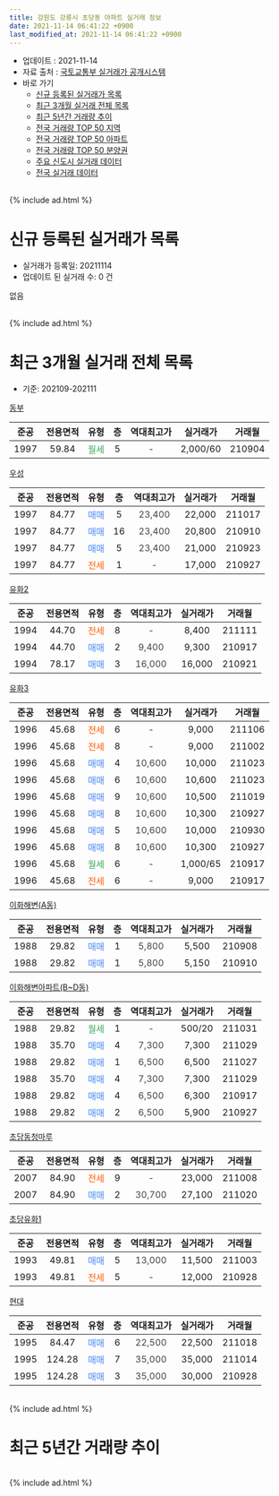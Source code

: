 ```yaml
---
title: 강원도 강릉시 초당동 아파트 실거래 정보
date: 2021-11-14 06:41:22 +0900
last_modified_at: 2021-11-14 06:41:22 +0900
---
```


* 업데이트 : 2021-11-14
* 자료 출처 : [국토교통부 실거래가 공개시스템](http://rt.molit.go.kr)
* 바로 가기
    * [신규 등록된 실거래가 목록](#신규-등록된-실거래가-목록)
    * [최근 3개월 실거래 전체 목록](#최근-3개월-실거래-전체-목록)
    * [최근 5년간 거래량 추이](#최근-5년간-거래량-추이)
    * [전국 거래량 TOP 50 지역](https://inasie.github.io/apt-trade-info/최근-3개월-전국에서-가장-거래가-많이-발생한-지역)
    * [전국 거래량 TOP 50 아파트](https://inasie.github.io/apt-trade-info/최근-3개월-전국에서-가장-거래가-많이-발생한-아파트)
    * [전국 거래량 TOP 50 분양권](https://inasie.github.io/apt-trade-info/최근-3개월-전국에서-가장-거래가-많이-발생한-분양권)
    * [주요 신도시 실거래 데이터](https://inasie.github.io/apt-trade-info/주요-신도시)
    * [전국 실거래 데이터](https://inasie.github.io/apt-trade-info/전국)
<br>
{% include ad.html %}
<br>

# 신규 등록된 실거래가 목록
* 실거래가 등록일: 20211114
* 업데이트 된 실거래 수: 0 건

없음

<br>
{% include ad.html %}
<br>

# 최근 3개월 실거래 전체 목록
* 기준: 202109-202111


[동부](https://search.naver.com/search.naver?query=%EA%B0%95%EC%9B%90%EB%8F%84+%EA%B0%95%EB%A6%89%EC%8B%9C+%EC%B4%88%EB%8B%B9%EB%8F%99+%EB%8F%99%EB%B6%80)

|준공|전용면적|유형|층|역대최고가|실거래가|거래월|
|:---:|:---:|:---:|:---:|:---:|:---:|:---:|
|1997|59.84|<span style="color:#34a853">월세</span>|5|<span style="color:#444444">-</span>|2,000/60|210904|

[우성](https://search.naver.com/search.naver?query=%EA%B0%95%EC%9B%90%EB%8F%84+%EA%B0%95%EB%A6%89%EC%8B%9C+%EC%B4%88%EB%8B%B9%EB%8F%99+%EC%9A%B0%EC%84%B1)

|준공|전용면적|유형|층|역대최고가|실거래가|거래월|
|:---:|:---:|:---:|:---:|:---:|:---:|:---:|
|1997|84.77|<span style="color:#4285f3">매매</span>|5|<span style="color:#444444">23,400</span>|22,000|211017|
|1997|84.77|<span style="color:#4285f3">매매</span>|16|<span style="color:#444444">23,400</span>|20,800|210910|
|1997|84.77|<span style="color:#4285f3">매매</span>|5|<span style="color:#444444">23,400</span>|21,000|210923|
|1997|84.77|<span style="color:#ff5a00">전세</span>|1|<span style="color:#444444">-</span>|17,000|210927|

[유화2](https://search.naver.com/search.naver?query=%EA%B0%95%EC%9B%90%EB%8F%84+%EA%B0%95%EB%A6%89%EC%8B%9C+%EC%B4%88%EB%8B%B9%EB%8F%99+%EC%9C%A0%ED%99%942)

|준공|전용면적|유형|층|역대최고가|실거래가|거래월|
|:---:|:---:|:---:|:---:|:---:|:---:|:---:|
|1994|44.70|<span style="color:#ff5a00">전세</span>|8|<span style="color:#444444">-</span>|8,400|211111|
|1994|44.70|<span style="color:#4285f3">매매</span>|2|<span style="color:#444444">9,400</span>|9,300|210917|
|1994|78.17|<span style="color:#4285f3">매매</span>|3|<span style="color:#444444">16,000</span>|16,000|210921|

[유화3](https://search.naver.com/search.naver?query=%EA%B0%95%EC%9B%90%EB%8F%84+%EA%B0%95%EB%A6%89%EC%8B%9C+%EC%B4%88%EB%8B%B9%EB%8F%99+%EC%9C%A0%ED%99%943)

|준공|전용면적|유형|층|역대최고가|실거래가|거래월|
|:---:|:---:|:---:|:---:|:---:|:---:|:---:|
|1996|45.68|<span style="color:#ff5a00">전세</span>|6|<span style="color:#444444">-</span>|9,000|211106|
|1996|45.68|<span style="color:#ff5a00">전세</span>|8|<span style="color:#444444">-</span>|9,000|211002|
|1996|45.68|<span style="color:#4285f3">매매</span>|4|<span style="color:#444444">10,600</span>|10,000|211023|
|1996|45.68|<span style="color:#4285f3">매매</span>|6|<span style="color:#444444">10,600</span>|10,600|211023|
|1996|45.68|<span style="color:#4285f3">매매</span>|9|<span style="color:#444444">10,600</span>|10,500|211019|
|1996|45.68|<span style="color:#4285f3">매매</span>|8|<span style="color:#444444">10,600</span>|10,300|210927|
|1996|45.68|<span style="color:#4285f3">매매</span>|5|<span style="color:#444444">10,600</span>|10,000|210930|
|1996|45.68|<span style="color:#4285f3">매매</span>|8|<span style="color:#444444">10,600</span>|10,300|210927|
|1996|45.68|<span style="color:#34a853">월세</span>|6|<span style="color:#444444">-</span>|1,000/65|210917|
|1996|45.68|<span style="color:#ff5a00">전세</span>|6|<span style="color:#444444">-</span>|9,000|210917|

[이화해변(A동)](https://search.naver.com/search.naver?query=%EA%B0%95%EC%9B%90%EB%8F%84+%EA%B0%95%EB%A6%89%EC%8B%9C+%EC%B4%88%EB%8B%B9%EB%8F%99+%EC%9D%B4%ED%99%94%ED%95%B4%EB%B3%80%28A%EB%8F%99%29)

|준공|전용면적|유형|층|역대최고가|실거래가|거래월|
|:---:|:---:|:---:|:---:|:---:|:---:|:---:|
|1988|29.82|<span style="color:#4285f3">매매</span>|1|<span style="color:#444444">5,800</span>|5,500|210908|
|1988|29.82|<span style="color:#4285f3">매매</span>|1|<span style="color:#444444">5,800</span>|5,150|210910|

[이화해변아파트(B~D동)](https://search.naver.com/search.naver?query=%EA%B0%95%EC%9B%90%EB%8F%84+%EA%B0%95%EB%A6%89%EC%8B%9C+%EC%B4%88%EB%8B%B9%EB%8F%99+%EC%9D%B4%ED%99%94%ED%95%B4%EB%B3%80%EC%95%84%ED%8C%8C%ED%8A%B8%28B%7ED%EB%8F%99%29)

|준공|전용면적|유형|층|역대최고가|실거래가|거래월|
|:---:|:---:|:---:|:---:|:---:|:---:|:---:|
|1988|29.82|<span style="color:#34a853">월세</span>|1|<span style="color:#444444">-</span>|500/20|211031|
|1988|35.70|<span style="color:#4285f3">매매</span>|4|<span style="color:#444444">7,300</span>|7,300|211029|
|1988|29.82|<span style="color:#4285f3">매매</span>|1|<span style="color:#444444">6,500</span>|6,500|211027|
|1988|35.70|<span style="color:#4285f3">매매</span>|4|<span style="color:#444444">7,300</span>|7,300|211029|
|1988|29.82|<span style="color:#4285f3">매매</span>|4|<span style="color:#444444">6,500</span>|6,300|210917|
|1988|29.82|<span style="color:#4285f3">매매</span>|2|<span style="color:#444444">6,500</span>|5,900|210927|

[초당동청마루](https://search.naver.com/search.naver?query=%EA%B0%95%EC%9B%90%EB%8F%84+%EA%B0%95%EB%A6%89%EC%8B%9C+%EC%B4%88%EB%8B%B9%EB%8F%99+%EC%B4%88%EB%8B%B9%EB%8F%99%EC%B2%AD%EB%A7%88%EB%A3%A8)

|준공|전용면적|유형|층|역대최고가|실거래가|거래월|
|:---:|:---:|:---:|:---:|:---:|:---:|:---:|
|2007|84.90|<span style="color:#ff5a00">전세</span>|9|<span style="color:#444444">-</span>|23,000|211008|
|2007|84.90|<span style="color:#4285f3">매매</span>|2|<span style="color:#444444">30,700</span>|27,100|211020|

[초당유화1](https://search.naver.com/search.naver?query=%EA%B0%95%EC%9B%90%EB%8F%84+%EA%B0%95%EB%A6%89%EC%8B%9C+%EC%B4%88%EB%8B%B9%EB%8F%99+%EC%B4%88%EB%8B%B9%EC%9C%A0%ED%99%941)

|준공|전용면적|유형|층|역대최고가|실거래가|거래월|
|:---:|:---:|:---:|:---:|:---:|:---:|:---:|
|1993|49.81|<span style="color:#4285f3">매매</span>|5|<span style="color:#444444">13,000</span>|11,500|211003|
|1993|49.81|<span style="color:#ff5a00">전세</span>|5|<span style="color:#444444">-</span>|12,000|210928|

[현대](https://search.naver.com/search.naver?query=%EA%B0%95%EC%9B%90%EB%8F%84+%EA%B0%95%EB%A6%89%EC%8B%9C+%EC%B4%88%EB%8B%B9%EB%8F%99+%ED%98%84%EB%8C%80)

|준공|전용면적|유형|층|역대최고가|실거래가|거래월|
|:---:|:---:|:---:|:---:|:---:|:---:|:---:|
|1995|84.47|<span style="color:#4285f3">매매</span>|6|<span style="color:#444444">22,500</span>|22,500|211018|
|1995|124.28|<span style="color:#4285f3">매매</span>|7|<span style="color:#444444">35,000</span>|35,000|211014|
|1995|124.28|<span style="color:#4285f3">매매</span>|3|<span style="color:#444444">35,000</span>|30,000|210928|


<br>
{% include ad.html %}
<br>

# 최근 5년간 거래량 추이


<div style="width:100%;">
    <canvas id="deal_progress" height="200"></canvas>
</div>

<script>
new Chart(document.getElementById("deal_progress"), {
    type: 'line',
    data: {
        labels: ['201611','201612','201701','201702','201703','201704','201705','201706','201707','201708','201709','201710','201711','201712','201801','201802','201803','201804','201805','201806','201807','201808','201809','201810','201811','201812','201901','201902','201903','201904','201905','201906','201907','201908','201909','201910','201911','201912','202001','202002','202003','202004','202005','202006','202007','202008','202009','202010','202011','202012','202101','202102','202103','202104','202105','202106','202107','202108','202109','202110','202111'],
        datasets: [{
            label: '매매',
            pointRadius: 1,
            data: [13, 12, 13, 11, 24, 15, 13, 33, 19, 19, 15, 6, 15, 14, 10, 7, 20, 8, 9, 8, 4, 9, 6, 8, 7, 5, 10, 11, 12, 9, 5, 11, 11, 12, 8, 10, 9, 17, 12, 32, 13, 13, 10, 21, 29, 16, 17, 23, 25, 14, 14, 18, 26, 61, 65, 14, 7, 13, 12, 11, 0],
            borderColor: "rgba(255, 201, 14, 1)",
            backgroundColor: "rgba(255, 201, 14, 0.5)",
            fill: false,
            lineTension: 0
        },{
            label: '전월세',
            pointRadius: 1,
            data: [26, 16, 21, 26, 33, 21, 24, 20, 23, 16, 19, 18, 25, 15, 21, 34, 35, 23, 19, 18, 13, 16, 19, 21, 16, 26, 15, 29, 31, 14, 22, 16, 14, 18, 11, 6, 9, 7, 4, 8, 8, 4, 12, 10, 3, 6, 4, 6, 8, 7, 6, 7, 7, 14, 10, 10, 9, 9, 5, 3, 2],
            borderColor: "rgba(0, 141, 185, 1)",
            backgroundColor: "rgba(0, 141, 185, 0.5)",
            fill: false,
            lineTension: 0
        }
        ]
    },
    options: {
        responsive: true,
        title: {
            display: false
        },
        tooltips: {
            mode: 'index',
            intersect: false
        },
        hover: {
            mode: 'nearest',
            intersect: true
        },
        scales: {
            xAxes: [{
                display: true,
                scaleLabel: {
                    display: true,
                    labelString: '년/월'
                }
            }],
            yAxes: [{
                display: true,
                ticks: {
                    suggestedMin: 0,
                },
                scaleLabel: {
                    display: true,
                    labelString: '실거래 수'
                }
            }]
        }
    }
});

</script>


<br>
{% include ad.html %}
<br>

